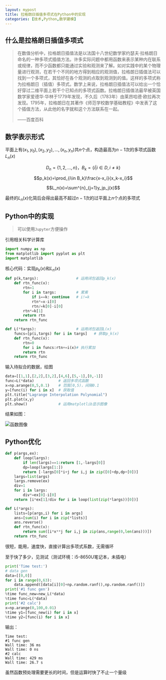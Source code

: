 ```yaml
---
layout: mypost
title: 拉格朗日插值多项式在Python中的实现
categories: [技术,Python,数学建模]
---
```


## 什么是拉格朗日插值多项式

> 在数值分析中，拉格朗日插值法是以法国十八世纪数学家约瑟夫·拉格朗日命名的一种多项式插值方法。许多实际问题中都用函数来表示某种内在联系或规律，而不少函数都只能通过实验和观测来了解。如对实践中的某个物理量进行观测，在若干个不同的地方得到相应的观测值，拉格朗日插值法可以找到一个多项式，其恰好在各个观测的点取到观测到的值。这样的多项式称为拉格朗日（插值）多项式。数学上来说，拉格朗日插值法可以给出一个恰好穿过二维平面上若干个已知点的多项式函数。拉格朗日插值法最早被英国数学家爱德华·华林于1779年发现，不久后（1783年）由莱昂哈德·欧拉再次发现。1795年，拉格朗日在其著作《师范学校数学基础教程》中发表了这个插值方法，从此他的名字就和这个方法联系在一起。
> 
> ——百度百科

## 数学表示形式

平面上有$(x_1,y_0),(x_2,y_2),\dots,(x_n,y_n)$共$n$个点，构造最高为$n-1$次的多项式函数$L_n(x)$

$$D_n=\{1,2,\dots,n\}，B_k=\{i|i\in D,i\neq k\}$$

$$p_k(x)=\prod_{i\in B_k}\frac{x-x_i}{x_k-x_i}$$

$$L_n(x)=\sum^{n}_{j=1}y_jp_j(x)$$

最终的$L_n(x)$化简后会得出最高不超过$n-1$次的过平面上$n$个点的多项式

## Python中的实现

> 可以使用`Jupyter`方便操作

引用相关科学计算库

```python
import numpy as np
from matplotlib import pyplot as plt
import matplotlib
```
核心代码：实现$p_k(x)$和$L_n(x)$

```python
def p(k,targs):                 # 运用闭包返回p_k(x)
    def rtn_func(x):
        rtn=1
        for i in targs:         # 累乘
            if i==k: continue   # i!=k
            rtn*=x-i[0]
            rtn/=k[0]-i[0]
        rtn*=k[1]
        return rtn
    return rtn_func

def L(*targs):                  # 运用闭包返回L(x)
    funcs=[p(i,targs) for i in targs]   # 获取p_k(x)
    def rtn_func(x):
        rtn=0
        for i in funcs:rtn+=i(x)# 执行累加
        return rtn
    return rtn_func
```

输入待拟合的数据，绘图

```python
data=[[1,1],[2,2],[3,2],[4,6],[5,-1],[0,-1]]
func=L(*data)           # 返回多项式函数
x=np.arange(0,5,0.1)    # 范围[0,5)，间隔0.1
y=[func(i) for i in x]  # 获取值
plt.title("Lagrange Interpolation Polynomial")
plt.plot(x,y)
plt.show()              # 运用matplotlib显示图像
```

结果如图：

![函数图像](plot-image.png)

## Python优化

```python
def p(args,ex):
    def loop(largs):
        if len(largs)==1:return [1,-largs[0]]
        dp=loop(largs[1:])
        return [-largs[0]*i+j for i,j in zip([0]+dp,dp+[0])]
    largs=list(args)
    largs.remove(ex)
    div=1
    for i in largs:
        div*=ex[0]-i[0]
    return [i*ex[1]/div for i in loop(list(zip(*largs))[0])]

def L(*args):
    lists=[p(args,i) for i in args]
    ans=[sum(i) for i in zip(*lists)]
    ans.reverse()
    def rtn_func(x):
        return sum([i*x**j for i,j in zip(ans,range(0,len(ans)))])
    return rtn_func
```

很短，能用，速度快，直接计算出多项式系数，无需循环

至于快了多少，见测试（测试环境：i5-8650U笔记本，未插电）

```python
print('Time test:')
# data gen
data=[[0,0]]
for i in range(0,63):
    data.append([data[i][0]+np.random.ranf(),np.random.ranf()])
print('#1 func gen')
%time func_new=new_L(*data)
%time func=L(*data)
print('#2 calc')
x=np.arange(0,100,0.01)
%time y1=[func_new(i) for i in x]
%time y2=[func(i) for i in x]
```

输出：

```output
Time test:
#1 func gen
Wall time: 36 ms
Wall time: 0 ns
#2 calc
Wall time: 429 ms
Wall time: 26.7 s
```

虽然函数预处理需要更长的时间，但是运算时快了不止一个量级